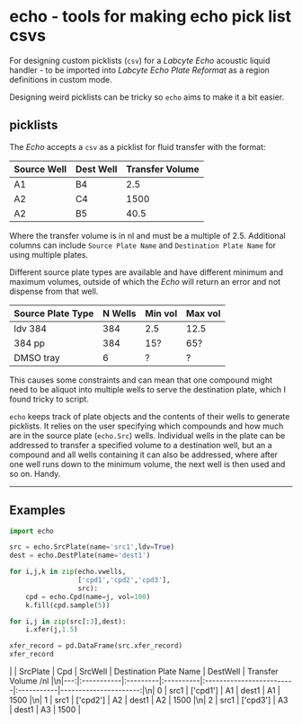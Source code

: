 # echo - tools for making echo pick list csvs

For designing custom picklists (`csv`) for a *Labcyte Echo* acoustic liquid handler - to be imported into *Labcyte Echo Plate Reformat* as a region definitions in custom mode.

Designing weird picklists can be tricky so `echo` aims to make it a bit easier. 

## picklists
The *Echo* accepts a `csv` as a picklist for fluid transfer with the format:

| Source Well | Dest Well | Transfer Volume |
|-------------|-----------|-----------------|
|   A1        |    B4     |   2.5           |
|   A2        |    C4     |   1500          |
|   A2        |    B5     |   40.5          |

Where the transfer volume is in nl and must be a multiple of 2.5. Additional columns can include `Source Plate Name` and `Destination Plate Name` for using multiple plates.

Different source plate types are available and have different minimum and maximum volumes, outside of which the *Echo* will return an error and not dispense from that well.

| Source Plate Type | N Wells | Min vol | Max vol |
|-------------------|---------|---------|---------|
|  ldv 384          |   384   |   2.5   |  12.5   |
|   384 pp          |   384   |   15?   |  65?    |
|    DMSO tray      |   6     |   ?     |   ?     |

This causes some constraints and can mean that one compound might need to be aliquot into multiple wells to serve the destination plate, which I found tricky to script.

`echo` keeps track of plate objects and the contents of their wells to generate picklists. It relies on the user specifying which compounds and how much are in the source plate (`echo.Src`) wells. Individual wells in the plate can be addressed to transfer a specified volume to a destination well, but an a compound and all wells containing it can also be addressed, where after one well runs down to the minimum volume, the next well is then used and so on. Handy.

------------------


## Examples

```python
import echo

src = echo.SrcPlate(name='src1',ldv=True)
dest = echo.DestPlate(name='dest1')

for i,j,k in zip(echo.vwells, 
                 ['cpd1','cpd2','cpd3'],
                 src):
    cpd = echo.Cpd(name=j, vol=100)
    k.fill(cpd.sample(5))

for i,j in zip(src[:3],dest):
    i.xfer(j,1.5)

xfer_record = pd.DataFrame(src.xfer_record)
xfer_record
```
|    | SrcPlate   | Cpd      | SrcWell   | Destination Plate Name   | DestWell   |   Transfer Volume /nl |\n|---:|:-----------|:---------|:----------|:-------------------------|:-----------|----------------------:|\n|  0 | src1       | ['cpd1'] | A1        | dest1                    | A1         |                  1500 |\n|  1 | src1       | ['cpd2'] | A2        | dest1                    | A2         |                  1500 |\n|  2 | src1       | ['cpd3'] | A3        | dest1                    | A3         |                  1500 |

